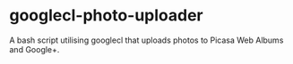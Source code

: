 googlecl-photo-uploader
=======================

A bash script utilising googlecl that uploads photos to Picasa Web Albums and Google+.